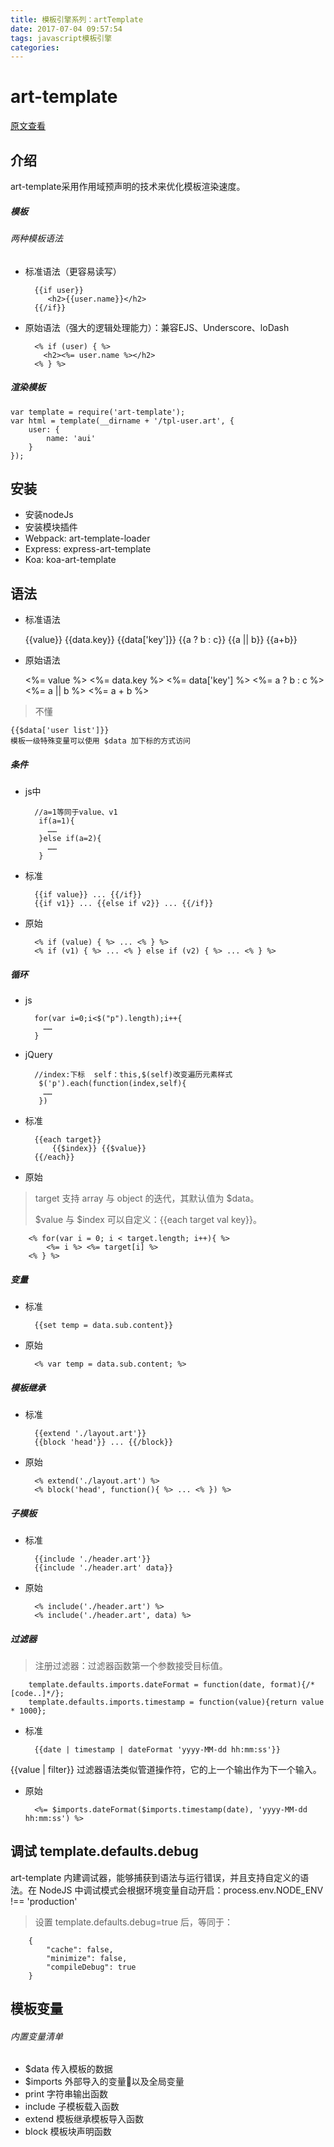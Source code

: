 ```yaml
---
title: 模板引擎系列：artTemplate
date: 2017-07-04 09:57:54
tags: javascript模板引擎
categories:
---
```


# art-template 

[原文查看](https://aui.github.io/art-template/)

## 介绍

art-template采用作用域预声明的技术来优化模板渲染速度。

##### 模板

###### 两种模板语法

* 标准语法（更容易读写）

		{{if user}}
		   <h2>{{user.name}}</h2>
		{{/if}}

<!-- more -->

* 原始语法（强大的逻辑处理能力）：兼容EJS、Underscore、loDash
		
		<% if (user) { %>
		  <h2><%= user.name %></h2>
		<% } %>

##### 渲染模板

	var template = require('art-template');
	var html = template(__dirname + '/tpl-user.art', {
	    user: {
	        name: 'aui'
	    }
	});

## 安装

* 安装nodeJs
* 安装模块插件
 * Webpack: art-template-loader
 * Express: express-art-template
 * Koa: koa-art-template

## 语法

* 标准语法


  	{{value}}
    {{data.key}}
    {{data['key']}}
    {{a ? b : c}}
    {{a || b}}
    {{a+b}}

* 原始语法


	<%= value %>
	<%= data.key %>
	<%= data['key'] %>
	<%= a ? b : c %>
	<%= a || b %>
	<%= a + b %>

>不懂

	{{$data['user list']}}
	模板一级特殊变量可以使用 $data 加下标的方式访问

##### 条件

* js中

		//a=1等同于value、v1
		 if(a=1){
		   ……
		 }else if(a=2){
		   ……
		 }

* 标准

		{{if value}} ... {{/if}}
		{{if v1}} ... {{else if v2}} ... {{/if}}

* 原始

	
		<% if (value) { %> ... <% } %>
		<% if (v1) { %> ... <% } else if (v2) { %> ... <% } %>

##### 循环


* js

		for(var i=0;i<$("p").length);i++{
		  ……
		}

* jQuery

		//index:下标  self：this,$(self)改变遍历元素样式
		 $('p').each(function(index,self){
		  ……
		 })

* 标准


		{{each target}}
		    {{$index}} {{$value}}
		{{/each}}

* 原始

>target 支持 array 与 object 的迭代，其默认值为 $data。
>
>$value 与 $index 可以自定义：{{each target val key}}。

		<% for(var i = 0; i < target.length; i++){ %>
		    <%= i %> <%= target[i] %>
		<% } %>

##### 变量

* 标准

		{{set temp = data.sub.content}}

* 原始

		<% var temp = data.sub.content; %>

##### 模板继承

* 标准

		{{extend './layout.art'}}
		{{block 'head'}} ... {{/block}}

* 原始

		<% extend('./layout.art') %>
		<% block('head', function(){ %> ... <% }) %>


##### 子模板

* 标准

		{{include './header.art'}}
		{{include './header.art' data}}

* 原始

		<% include('./header.art') %>
		<% include('./header.art', data) %>

##### 过滤器

>注册过滤器：过滤器函数第一个参数接受目标值。


		template.defaults.imports.dateFormat = function(date, format){/*[code..]*/};
		template.defaults.imports.timestamp = function(value){return value * 1000};

* 标准

		{{date | timestamp | dateFormat 'yyyy-MM-dd hh:mm:ss'}}

{{value | filter}} 过滤器语法类似管道操作符，它的上一个输出作为下一个输入。

* 原始

		<%= $imports.dateFormat($imports.timestamp(date), 'yyyy-MM-dd hh:mm:ss') %>

## 调试 template.defaults.debug

art-template 内建调试器，能够捕获到语法与运行错误，并且支持自定义的语法。在 NodeJS 中调试模式会根据环境变量自动开启：process.env.NODE_ENV !== 'production'

>设置 template.defaults.debug=true 后，等同于：


		{
		    "cache": false,
		    "minimize": false,
		    "compileDebug": true
		}

## 模板变量 

###### 内置变量清单

* $data 传入模板的数据
* $imports 外部导入的变量以及全局变量
* print 字符串输出函数
* include 子模板载入函数
* extend 模板继承模板导入函数
* block 模板块声明函数